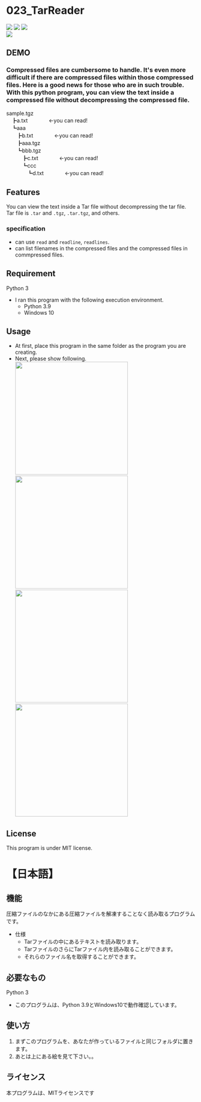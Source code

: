 # 023_TarReader
![](https://img.shields.io/badge/type-python3-brightgreen)  ![](https://img.shields.io/badge/windows%20build-passing-brightgreen) ![](https://img.shields.io/badge/license-MIT-brightgreen)   
![](https://img.shields.io/badge/compression-Tar-red)

## DEMO
### Compressed files are cumbersome to handle. It's even more difficult if there are compressed files within those compressed files. Here is a good news for those who are in such trouble. With this python program, you can view the text inside a compressed file without decompressing the compressed file.

sample.tgz  
　┣a.txt　　　　<-you can read!  
　┗aaa  
　　┣b.txt　　　　<-you can read!  
　　┣aaa.tgz  
　　┗bbb.tgz  
　　　┣c.txt　　　　<-you can read!  
　　　┗ccc  
　　　　┗d.txt　　　　<-you can read!  

  
  
## Features
You can view the text inside a Tar file without decompressing the tar file.  
Tar file is `.tar` and `.tgz`, `.tar.tgz`, and others.

### specification
- can use `read` and `readline`, `readlines`.
- can list filenames in the compressed files and the compressed files in commpressed files.  


## Requirement 
Python 3
 - I ran this program with the following execution environment.
   - Python 3.9
   - Windows 10

## Usage
- At first, place this program in the same folder as the program you are creating.  
- Next, please show following.
<img src="https://user-images.githubusercontent.com/44888139/134872684-d5fccd1a-7550-4289-bcbd-20dc785635da.png" height="300px">  <img src="https://user-images.githubusercontent.com/44888139/134873452-38ca310a-f81c-4ebb-95f5-ea1968381b8c.png" height="300px">  
<img src="https://user-images.githubusercontent.com/44888139/134872827-25b1cabd-155c-40c7-bb27-4eed6db59678.png" height="300px">  <img src="https://user-images.githubusercontent.com/44888139/134872873-89559e32-088d-4e4b-a665-0f64580917d8.png" height="300px">  


## License
This program is under MIT license.  

# 【日本語】

## 機能
圧縮ファイルのなかにある圧縮ファイルを解凍することなく読み取るプログラムです。
- 仕様
  - Tarファイルの中にあるテキストを読み取ります。
  - TarファイルのさらにTarファイル内を読み取ることができます。
  - それらのファイル名を取得することができます。  

## 必要なもの
Python 3
- このプログラムは、Python 3.9とWindows10で動作確認しています。

## 使い方
1. まずこのプログラムを、あなたが作っているファイルと同じフォルダに置きます。
1. あとは上にある絵を見て下さい。。


## ライセンス
本プログラムは、MITライセンスです
